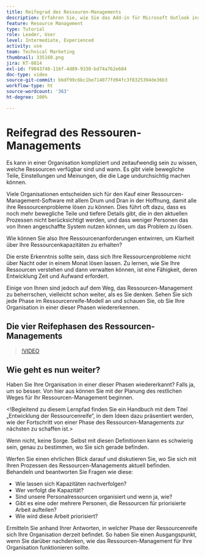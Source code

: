 ```yaml
---
title: Reifegrad des Ressouren-Managements
description: Erfahren Sie, wie Sie das Add-in für Microsoft Outlook installieren
feature: Resource Management
type: Tutorial
role: Leader, User
level: Intermediate, Experienced
activity: use
team: Technical Marketing
thumbnail: 335160.png
jira: KT-8814
exl-id: f9043748-116f-4d89-9330-bd74a762e684
doc-type: video
source-git-commit: bbdf99c6bc1be714077fd94fc3f8325394de36b3
workflow-type: ht
source-wordcount: '363'
ht-degree: 100%

---
```


# Reifegrad des Ressouren-Managements

Es kann in einer Organisation kompliziert und zeitaufwendig sein zu wissen, welche Ressourcen verfügbar sind und wann. Es gibt viele bewegliche Teile, Einstellungen und Meinungen, die die Lage undurchsichtig machen können.

Viele Organisationen entscheiden sich für den Kauf einer Ressourcen-Management-Software mit allem Drum und Dran in der Hoffnung, damit alle ihre Ressourcenprobleme lösen zu können. Dies führt oft dazu, dass es noch mehr bewegliche Teile und tiefere Details gibt, die in den aktuellen Prozessen nicht berücksichtigt werden, und dass weniger Personen das von Ihnen angeschaffte System nutzen können, um das Problem zu lösen.

Wie können Sie also Ihre Ressourcenanforderungen entwirren, um Klarheit über Ihre Ressourcenkapazitäten zu erhalten?

Die erste Erkenntnis sollte sein, dass sich Ihre Ressourcenprobleme nicht über Nacht oder in einem Monat lösen lassen. Zu lernen, wie Sie Ihre Ressourcen verstehen und dann verwalten können, ist eine Fähigkeit, deren Entwicklung Zeit und Aufwand erfordert.

Einige von Ihnen sind jedoch auf dem Weg, das Ressourcen-Management zu beherrschen, vielleicht schon weiter, als es Sie denken. Sehen Sie sich jede Phase im Ressourcenreife-Modell an und schauen Sie, ob Sie Ihre Organisation in einer dieser Phasen wiedererkennen.

## Die vier Reifephasen des Ressourcen-Managements

>[!VIDEO](https://video.tv.adobe.com/v/3431659/?quality=12&learn=on&enablevpops=1&captions=ger)


## Wie geht es nun weiter?

Haben Sie Ihre Organisation in einer dieser Phasen wiedererkannt? Falls ja, um so besser. Von hier aus können Sie mit der Planung des restlichen Weges für Ihr Ressourcen-Management beginnen.

&lt;!Begleitend zu diesem Lernpfad finden Sie ein Handbuch mit dem Titel „Entwicklung der Ressourcenreife“, in dem Ideen dazu präsentiert werden, wie der Fortschritt von einer Phase des Ressourcen-Managements zur nächsten zu schaffen ist.&gt;

Wenn nicht, keine Sorge. Selbst mit diesen Definitionen kann es schwierig sein, genau zu bestimmen, wo Sie sich gerade befinden.

Werfen Sie einen ehrlichen Blick darauf und diskutieren Sie, wo Sie sich mit Ihren Prozessen des Ressourcen-Managements aktuell befinden. Behandeln und beantworten Sie Fragen wie diese:

* Wie lassen sich Kapazitäten nachverfolgen?
* Wer verfolgt die Kapazität?
* Sind unsere Personalressourcen organisiert und wenn ja, wie?
* Gibt es eine oder mehrere Personen, die Ressourcen für priorisierte Arbeit aufteilen?
* Wie wird diese Arbeit priorisiert?

Ermitteln Sie anhand Ihrer Antworten, in welcher Phase der Ressourcenreife sich Ihre Organisation derzeit befindet. So haben Sie einen Ausgangspunkt, wenn Sie darüber nachdenken, wie das Ressourcen-Management für Ihre Organisation funktionieren sollte.
